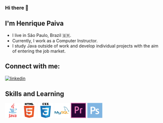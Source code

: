 ### Hi there 👋
## I'm Henrique Paiva
- I live in São Paulo, Brazil :brazil:.
- Currently, I work as a Computer Instructor.
- I study Java outside of work and develop individual projects with the aim of entering the job market.
## Connect with me:
<a href="https://linktr.ee/henriquepaiva/" target="_blank">
<img align="center" alt="linkedin" height="30" width="40" src="https://css.gg/link.svg" style="max-width:100%;">
</a>

## Skills and Learning
<img src="https://raw.githubusercontent.com/devicons/devicon/master/icons/java/java-original-wordmark.svg" alt="java" width="50" height="50" style="max-width:100%;"></img>
<img src="https://raw.githubusercontent.com/devicons/devicon/master/icons/html5/html5-original-wordmark.svg" alt="html" width="50" height="50" style="max-width:100%;"></img>
<img src="https://raw.githubusercontent.com/devicons/devicon/master/icons/css3/css3-original-wordmark.svg" alt="css" width="50" height="50" style="max-width:100%;"></img>
<img src="https://raw.githubusercontent.com/devicons/devicon/master/icons/mysql/mysql-original-wordmark.svg" alt="pr" width="50" height="50" style="max-width:100%;"></img>
<img src="https://raw.githubusercontent.com/devicons/devicon/master/icons/premierepro/premierepro-original.svg" alt="pr" width="50" height="50" style="max-width:100%;"></img>
<img src="https://raw.githubusercontent.com/devicons/devicon/master/icons/photoshop/photoshop-plain.svg" alt="pr" width="50" height="50" style="max-width:100%;"></img>



